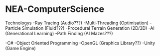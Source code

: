 # NEA-ComputerScience

Technologys
-Ray Tracing (Audio???)
-Multi-Threading (Optimisation)
-Particle Simulation (Fluid???)
-Procedural Terrain Generation (2D/3D)
-AI (Generational Learning)
-Path Finding (AI Mazes???)

-C#
-Object Oriented Programming
-OpenGL (Graphics Library??)
-Unity (Game Engine)
